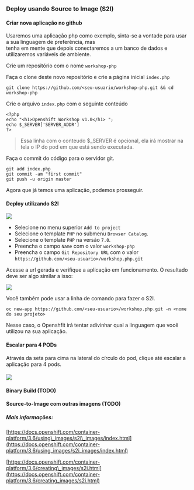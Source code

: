 ### Deploy usando Source to Image \(S2I\)

#### Criar nova aplicação no github

Usaremos uma aplicação php como exemplo, sinta-se a vontade para usar a sua linguagem de preferência, mas  
tenha em mente que depois conectaremos a um banco de dados e utilizaremos variáveis de ambiente.

Crie um repositório com o nome `workshop-php`

Faça o clone deste novo repositório e crie a página inicial `index.php`

```
git clone https://github.com/<seu-usuario/workshop-php.git && cd workshop-php
```

Crie o arquivo `index.php` com o seguinte conteúdo

```
<?php
echo "<h1>Openshift Workshop v1.0</h1> ";
echo $_SERVER['SERVER_ADDR']
?>
```

> Essa linha com o conteudo $\_SERVER é opcional, ela irá mostrar na tela o IP do pod em que está sendo executada.

Faça o commit do código para o servidor git.

```
git add index.php
git commit -am "first commit"
git push -u origin master
```

Agora que já temos uma aplicação, podemos prosseguir.

#### Deploy utilizando S2I

![](https://storage.googleapis.com/workshop-openshift/s2i-deploy.gif)

* Selecione no menu superior `Add to project`
* Selecione o template `PHP` no submenu `Browser Catalog`.
* Selecione o template `PHP` na versão `7.0`.
* Preencha o campo `Name` com o valor `workshop-php` 
* Preencha o campo `Git Repository URL` com o valor `https://github.com/<seu-usuario>/workshop.php.git`

Acesse a url gerada e verifique a aplicação em funcionamento. O resultado deve ser algo similar a isso:

![](https://storage.googleapis.com/workshop-openshift/s2i-deploy-final.png)

Você também pode usar a linha de comando para fazer o S2I.

```
oc new-app https://github.com/<seu-usuario>/workshop.php.git -n <nome do seu projeto>
```

Nesse caso, o Openshfit irá tentar adivinhar qual a linguagem que você utilizou na sua aplicação.

#### Escalar para 4 PODs

Através da seta para cima na lateral do círculo do pod, clique até escalar a aplicação para 4 pods.

#### ![](https://storage.googleapis.com/workshop-openshift/scale-up-4.png)

#### Binary Build \(TODO\)

#### Source-to-Image com outras imagens \(TODO\)

##### Mais informações:

[https://docs.openshift.com/container-platform/3.6/using\_images/s2i\_images/index.html](https://docs.openshift.com/container-platform/3.6/using_images/s2i_images/index.html)

[https://docs.openshift.com/container-platform/3.6/creating\_images/s2i.html](https://docs.openshift.com/container-platform/3.6/creating_images/s2i.html)

